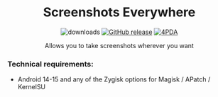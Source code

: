 <div align="center">
<h1>Screenshots Everywhere</h1>

![downloads](https://img.shields.io/github/downloads/vova7878-modules/ScreenshotsEverywhere/total)
[![GitHub release](https://img.shields.io/github/v/release/vova7878-modules/ScreenshotsEverywhere)](https://github.com/vova7878-modules/ScreenshotsEverywhere/releases)
[![4PDA](https://img.shields.io/badge/4PDA-Topic-blue)](https://4pda.to/forum/index.php?showtopic=915158&view=findpost&p=133308831)

<p>Allows you to take screenshots wherever you want</p>
</div>

### Technical requirements:
- Android 14-15 and any of the Zygisk options for Magisk / APatch / KernelSU
